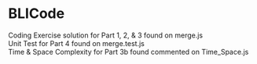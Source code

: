 # BLICode

Coding Exercise solution for Part 1, 2, & 3 found on merge.js <br>
Unit Test for Part 4 found on merge.test.js<br>
Time & Space Complexity for Part 3b found commented on Time_Space.js
